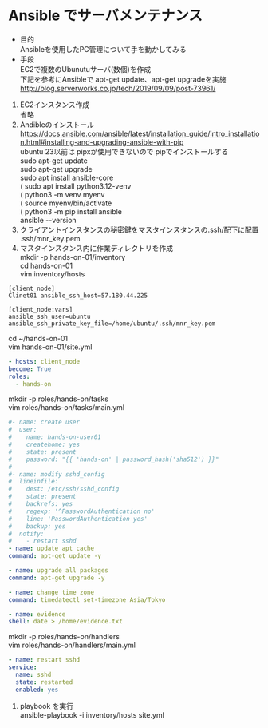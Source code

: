 # Ansible でサーバメンテナンス

- 目的  
  Ansibleを使用したPC管理について手を動かしてみる
- 手段  
  EC2で複数のUbunutuサーバ(数個)を作成  
  下記を参考にAnsibleで apt-get update、apt-get upgradeを実施    
  http://blog.serverworks.co.jp/tech/2019/09/09/post-73961/

1. EC2インスタンス作成  
   省略  
1. Andibleのインストール  
https://docs.ansible.com/ansible/latest/installation_guide/intro_installation.html#installing-and-upgrading-ansible-with-pip  
ubuntu 23以前は pipxが使用できないので pipでインストールする  
sudo apt-get update  
sudo apt-get upgrade  
sudo apt install ansible-core  
( sudo apt install python3.12-venv  
( python3 -m venv myenv   
( source myenv/bin/activate  
( python3 -m pip install ansible  
ansible --version  
1.  クライアントインスタンスの秘密鍵をマスタインスタンスの.ssh/配下に配置  
  .ssh/mnr_key.pem  
1. マスタインスタンス内に作業ディレクトリを作成  
  mkdir -p hands-on-01/inventory  
  cd hands-on-01  
  vim inventory/hosts  
  ```text:hands-on-01/hosts
  [client_node]
Clinet01 ansible_ssh_host=57.180.44.225

[client_node:vars]
ansible_ssh_user=ubuntu
ansible_ssh_private_key_file=/home/ubuntu/.ssh/mnr_key.pem  
  ```  
  cd ~/hands-on-01  
  vim hands-on-01/site.yml  
  ```yaml:hands-on-01/site.yml
  - hosts: client_node
  become: True
  roles:
    - hands-on
  ```
  mkdir -p roles/hands-on/tasks  
  vim roles/hands-on/tasks/main.yml  
  ```yaml:hands-on-01/roles/hands-on/tasks/main.yml
#- name: create user
#  user:
#    name: hands-on-user01
#    createhome: yes
#    state: present
#    password: "{{ 'hands-on' | password_hash('sha512') }}"
#
#- name: modify sshd_config
#  lineinfile:
#    dest: /etc/ssh/sshd_config
#    state: present
#    backrefs: yes
#    regexp: '^PasswordAuthentication no'
#    line: 'PasswordAuthentication yes'
#    backup: yes
#  notify:
#    - restart sshd
- name: update apt cache
  command: apt-get update -y

- name: upgrade all packages
  command: apt-get upgrade -y

- name: change time zone
  command: timedatectl set-timezone Asia/Tokyo

- name: evidence
  shell: date > /home/evidence.txt
  ```
  mkdir -p roles/hands-on/handlers  
  vim roles/hands-on/handlers/main.yml  
  ```yaml:hands-on-01/roles/hands-on/handlers/main.yml
  - name: restart sshd
  service:
    name: sshd
    state: restarted
    enabled: yes
  ```
1. playbook を実行  
   ansible-playbook -i inventory/hosts site.yml  

